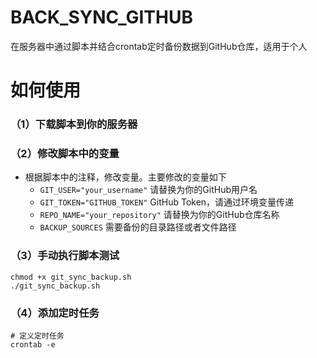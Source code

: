 # BACK_SYNC_GITHUB
在服务器中通过脚本并结合crontab定时备份数据到GitHub仓库，适用于个人

# 如何使用
### （1）下载脚本到你的服务器

### （2）修改脚本中的变量
- 根据脚本中的注释，修改变量。主要修改的变量如下
  - `GIT_USER="your_username"`      请替换为你的GitHub用户名
  - `GIT_TOKEN="GITHUB_TOKEN"`      GitHub Token，请通过环境变量传递
  - `REPO_NAME="your_repository"`   请替换为你的GitHub仓库名称
  - `BACKUP_SOURCES`                需要备份的目录路径或者文件路径
### （3）手动执行脚本测试
```shell
chmod +x git_sync_backup.sh
./git_sync_backup.sh
```

### （4）添加定时任务
```shell
# 定义定时任务
crontab -e
```
